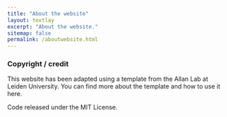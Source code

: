 ```yaml
---
title: "About the website"
layout: textlay
excerpt: "About the website."
sitemap: false
permalink: /aboutwebsite.html
---
```


### Copyright / credit

This website has been adapted using a template from the Allan Lab at Leiden University. You can find more about the template and how to use it here.

Code released under the MIT License. 



